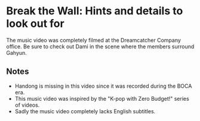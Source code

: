 # Break the Wall: Hints and details to look out for

The music video was completely filmed at the Dreamcatcher Company office.
Be sure to check out Dami in the scene where the members surround Gahyun.

## Notes

* Handong is missing in this video since it was recorded during the BOCA era.
* This music video was inspired by the "K-pop with Zero Budget!" series of videos.
* Sadly the music video completely lacks English subtitles.
